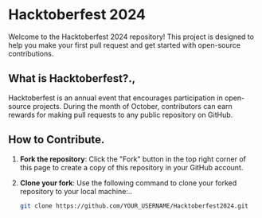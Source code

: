 # Hacktoberfest 2024

Welcome to the Hacktoberfest 2024 repository! This project is designed to help you make your first pull request and get started with open-source contributions.

## What is Hacktoberfest?.,

Hacktoberfest is an annual event that encourages participation in open-source projects. During the month of October, contributors can earn rewards for making pull requests to any public repository on GitHub.

## How to Contribute.

1. **Fork the repository**: Click the "Fork" button in the top right corner of this page to create a copy of this repository in your GitHub account.

2. **Clone your fork**: Use the following command to clone your forked repository to your local machine:..
   ```bash
   git clone https://github.com/YOUR_USERNAME/Hacktoberfest2024.git
